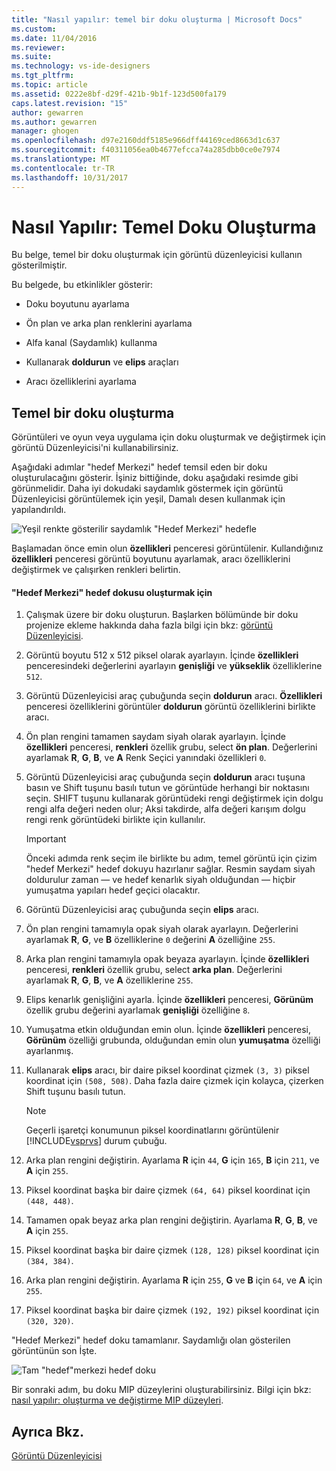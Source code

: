 ```yaml
---
title: "Nasıl yapılır: temel bir doku oluşturma | Microsoft Docs"
ms.custom: 
ms.date: 11/04/2016
ms.reviewer: 
ms.suite: 
ms.technology: vs-ide-designers
ms.tgt_pltfrm: 
ms.topic: article
ms.assetid: 0222e8bf-d29f-421b-9b1f-123d500fa179
caps.latest.revision: "15"
author: gewarren
ms.author: gewarren
manager: ghogen
ms.openlocfilehash: d97e2160ddf5185e966dff44169ced8663d1c637
ms.sourcegitcommit: f40311056ea0b4677efcca74a285dbb0ce0e7974
ms.translationtype: MT
ms.contentlocale: tr-TR
ms.lasthandoff: 10/31/2017
---
```

# <a name="how-to-create-a-basic-texture"></a>Nasıl Yapılır: Temel Doku Oluşturma
Bu belge, temel bir doku oluşturmak için görüntü düzenleyicisi kullanın gösterilmiştir.  
  
 Bu belgede, bu etkinlikler gösterir:  
  
-   Doku boyutunu ayarlama  
  
-   Ön plan ve arka plan renklerini ayarlama  
  
-   Alfa kanal (Saydamlık) kullanma  
  
-   Kullanarak **doldurun** ve **elips** araçları  
  
-   Aracı özelliklerini ayarlama  
  
## <a name="creating-a-basic-texture"></a>Temel bir doku oluşturma  
 Görüntüleri ve oyun veya uygulama için doku oluşturmak ve değiştirmek için görüntü Düzenleyicisi'ni kullanabilirsiniz.  
  
 Aşağıdaki adımlar "hedef Merkezi" hedef temsil eden bir doku oluşturulacağını gösterir. İşiniz bittiğinde, doku aşağıdaki resimde gibi görünmelidir. Daha iyi dokudaki saydamlık göstermek için görüntü Düzenleyicisi görüntülemek için yeşil, Damalı desen kullanmak için yapılandırıldı.  
  
 ![Yeşil renkte gösterilir saydamlık "Hedef Merkezi" hedefle](../designers/media/digit-bullseye-texture-in-editor.png "basamaklı-hedef merkezi-doku--Düzenleyicisi'nde")  
  
 Başlamadan önce emin olun **özellikleri** penceresi görüntülenir. Kullandığınız **özellikleri** penceresi görüntü boyutunu ayarlamak, aracı özelliklerini değiştirmek ve çalışırken renkleri belirtin.  
  
#### <a name="to-create-a-bullseye-target-texture"></a>"Hedef Merkezi" hedef dokusu oluşturmak için  
  
1.  Çalışmak üzere bir doku oluşturun. Başlarken bölümünde bir doku projenize ekleme hakkında daha fazla bilgi için bkz: [görüntü Düzenleyicisi](../designers/image-editor.md).  
  
2.  Görüntü boyutu 512 x 512 piksel olarak ayarlayın. İçinde **özellikleri** penceresindeki değerlerini ayarlayın **genişliği** ve **yükseklik** özelliklerine `512`.  
  
3.  Görüntü Düzenleyicisi araç çubuğunda seçin **doldurun** aracı. **Özellikleri** penceresi özelliklerini görüntüler **doldurun** görüntü özelliklerini birlikte aracı.  
  
4.  Ön plan rengini tamamen saydam siyah olarak ayarlayın. İçinde **özellikleri** penceresi, **renkleri** özellik grubu, select **ön plan**. Değerlerini ayarlamak **R**, **G**, **B**, ve **A** Renk Seçici yanındaki özellikleri `0`.  
  
5.  Görüntü Düzenleyicisi araç çubuğunda seçin **doldurun** aracı tuşuna basın ve Shift tuşunu basılı tutun ve görüntüde herhangi bir noktasını seçin. SHIFT tuşunu kullanarak görüntüdeki rengi değiştirmek için dolgu rengi alfa değeri neden olur; Aksi takdirde, alfa değeri karışım dolgu rengi renk görüntüdeki birlikte için kullanılır.  
  
    > [!IMPORTANT]
    >  Önceki adımda renk seçim ile birlikte bu adım, temel görüntü için çizim "hedef Merkezi" hedef dokuyu hazırlanır sağlar. Resmin saydam siyah doldurulur zaman — ve hedef kenarlık siyah olduğundan — hiçbir yumuşatma yapıları hedef geçici olacaktır.  
  
6.  Görüntü Düzenleyicisi araç çubuğunda seçin **elips** aracı.  
  
7.  Ön plan rengini tamamıyla opak siyah olarak ayarlayın. Değerlerini ayarlamak **R**, **G**, ve **B** özelliklerine `0` değerini **A** özelliğine `255`.  
  
8.  Arka plan rengini tamamıyla opak beyaza ayarlayın. İçinde **özellikleri** penceresi, **renkleri** özellik grubu, select **arka plan**. Değerlerini ayarlamak **R**, **G**, **B**, ve **A** özelliklerine `255`.  
  
9. Elips kenarlık genişliğini ayarla. İçinde **özellikleri** penceresi, **Görünüm** özellik grubu değerini ayarlamak **genişliği** özelliğine `8`.  
  
10. Yumuşatma etkin olduğundan emin olun. İçinde **özellikleri** penceresi, **Görünüm** özelliği grubunda, olduğundan emin olun **yumuşatma** özelliği ayarlanmış.  
  
11. Kullanarak **elips** aracı, bir daire piksel koordinat çizmek `(3, 3)` piksel koordinat için `(508, 508)`. Daha fazla daire çizmek için kolayca, çizerken Shift tuşunu basılı tutun.  
  
    > [!NOTE]
    >  Geçerli işaretçi konumunun piksel koordinatlarını görüntülenir [!INCLUDE[vsprvs](../code-quality/includes/vsprvs_md.md)] durum çubuğu.  
  
12. Arka plan rengini değiştirin. Ayarlama **R** için `44`, **G** için `165`, **B** için `211`, ve **A** için `255`.  
  
13. Piksel koordinat başka bir daire çizmek `(64, 64)` piksel koordinat için `(448, 448)`.  
  
14. Tamamen opak beyaz arka plan rengini değiştirin. Ayarlama **R**, **G**, **B**, ve **A** için `255`.  
  
15. Piksel koordinat başka bir daire çizmek `(128, 128)` piksel koordinat için `(384, 384)`.  
  
16. Arka plan rengini değiştirin. Ayarlama **R** için `255`, **G** ve **B** için `64`, ve **A** için `255`.  
  
17. Piksel koordinat başka bir daire çizmek `(192, 192)` piksel koordinat için `(320, 320)`.  
  
 "Hedef Merkezi" hedef doku tamamlanır. Saydamlığı olan gösterilen görüntünün son İşte.  
  
 ![Tam "hedef"merkezi hedef doku](../designers/media/gfx_image_demo_bullseye.png "gfx_image_demo_bullseye")  
  
 Bir sonraki adım, bu doku MIP düzeylerini oluşturabilirsiniz. Bilgi için bkz: [nasıl yapılır: oluşturma ve değiştirme MIP düzeyleri](../designers/how-to-create-and-modify-mip-levels.md).  
  
## <a name="see-also"></a>Ayrıca Bkz.  
 [Görüntü Düzenleyicisi](../designers/image-editor.md)